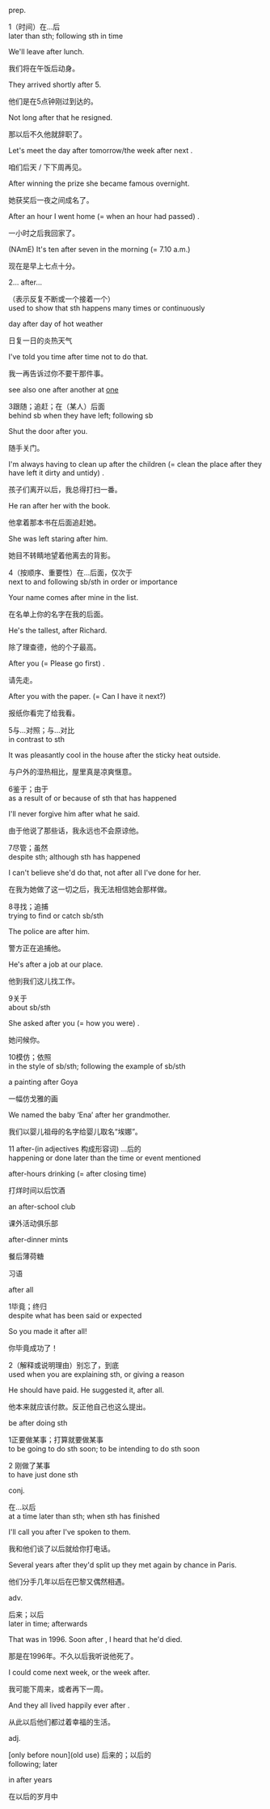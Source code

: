 prep.

1（时间）在…后  
 later than sth; following sth in time

 We'll leave after lunch.

 我们将在午饭后动身。

 They arrived shortly after 5.

 他们是在5点钟刚过到达的。

 Not long after that he resigned.

 那以后不久他就辞职了。

 Let's meet the day after tomorrow/the week after next .

 咱们后天 / 下下周再见。

 After winning the prize she became famous overnight.

 她获奖后一夜之间成名了。

 After an hour I went home \(= when an hour had passed\) .

 一小时之后我回家了。

\(NAmE\) It's ten after seven in the morning \(= 7.10 a.m.\)

 现在是早上七点十分。

2… after…

 （表示反复不断或一个接着一个）  
 used to show that sth happens many times or continuously

 day after day of hot weather

 日复一日的炎热天气

 I've told you time after time not to do that.

 我一再告诉过你不要干那件事。

 see also one after another at [one](https://fanyi.baidu.com/#en/zh/one)

3跟随；追赶；在（某人）后面  
 behind sb when they have left; following sb

 Shut the door after you.

 随手关门。

 I'm always having to clean up after the children \(= clean the place after they have left it dirty and untidy\) .

 孩子们离开以后，我总得打扫一番。

 He ran after her with the book.

 他拿着那本书在后面追赶她。

 She was left staring after him.

 她目不转睛地望着他离去的背影。

4（按顺序、重要性）在…后面，仅次于  
 next to and following sb/sth in order or importance

 Your name comes after mine in the list.

 在名单上你的名字在我的后面。

 He's the tallest, after Richard.

 除了理查德，他的个子最高。

 After you \(= Please go first\) .

 请先走。

 After you with the paper. \(= Can I have it next?\)

 报纸你看完了给我看。

5与…对照；与…对比  
 in contrast to sth

 It was pleasantly cool in the house after the sticky heat outside.

 与户外的湿热相比，屋里真是凉爽惬意。

6鉴于；由于  
 as a result of or because of sth that has happened

 I'll never forgive him after what he said.

 由于他说了那些话，我永远也不会原谅他。

7尽管；虽然  
 despite sth; although sth has happened

 I can't believe she'd do that, not after all I've done for her.

 在我为她做了这一切之后，我无法相信她会那样做。

8寻找；追捕  
 trying to find or catch sb/sth

 The police are after him.

 警方正在追捕他。

 He's after a job at our place.

 他到我们这儿找工作。

9关于  
 about sb/sth

 She asked after you \(= how you were\) .

 她问候你。

10模仿；依照  
 in the style of sb/sth; following the example of sb/sth

 a painting after Goya

 一幅仿戈雅的画

 We named the baby ‘Ena’ after her grandmother.

 我们以婴儿祖母的名字给婴儿取名“埃娜”。

11 after-\(in adjectives 构成形容词\) …后的  
 happening or done later than the time or event mentioned

 after-hours drinking \(= after closing time\)

 打烊时间以后饮酒

 an after-school club

 课外活动俱乐部

 after-dinner mints

 餐后薄荷糖

习语

after all

1毕竟；终归  
 despite what has been said or expected

 So you made it after all!

 你毕竟成功了！

2（解释或说明理由）别忘了，到底  
 used when you are explaining sth, or giving a reason

 He should have paid. He suggested it, after all.

 他本来就应该付款。反正他自己也这么提出。

be after doing sth

1正要做某事；打算就要做某事  
 to be going to do sth soon; to be intending to do sth soon

2 刚做了某事  
 to have just done sth

conj.

 在…以后  
 at a time later than sth; when sth has finished

 I'll call you after I've spoken to them.

 我和他们谈了以后就给你打电话。

 Several years after they'd split up they met again by chance in Paris.

 他们分手几年以后在巴黎又偶然相遇。

adv.

 后来；以后  
 later in time; afterwards

 That was in 1996. Soon after , I heard that he'd died.

 那是在1996年。不久以后我听说他死了。

 I could come next week, or the week after.

 我可能下周来，或者再下一周。

 And they all lived happily ever after .

 从此以后他们都过着幸福的生活。

adj.

\[only before noun\]\(old use\) 后来的；以后的  
 following; later

 in after years

 在以后的岁月中

